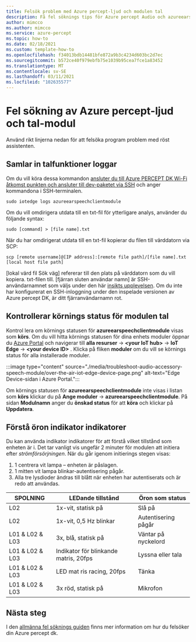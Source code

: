 ```yaml
---
title: Felsök problem med Azure percept-ljud och modulen tal
description: Få fel söknings tips för Azure percept Audio och azureearspeechclientmodule
author: mimcco
ms.author: mimcco
ms.service: azure-percept
ms.topic: how-to
ms.date: 02/18/2021
ms.custom: template-how-to
ms.openlocfilehash: f34013bdb14481bfe872a9b3c4234d603bc2d7ec
ms.sourcegitcommit: b572ce40f979ebfb75e1039b95cea7fce1a83452
ms.translationtype: MT
ms.contentlocale: sv-SE
ms.lasthandoff: 03/11/2021
ms.locfileid: "102635577"
---
```

# <a name="azure-percept-audio-and-speech-module-troubleshooting"></a>Fel sökning av Azure percept-ljud och tal-modul

Använd rikt linjerna nedan för att felsöka program problem med röst assistenten.

## <a name="collecting-speech-module-logs"></a>Samlar in talfunktioner loggar

Om du vill köra dessa kommandon [ansluter du till Azure PERCEPT DK Wi-Fi åtkomst punkten och ansluter till dev-paketet via SSH](./how-to-ssh-into-percept-dk.md) och anger kommandona i SSH-terminalen.

```console
sudo iotedge logs azureearspeechclientmodule
```

Om du vill omdirigera utdata till en txt-fil för ytterligare analys, använder du följande syntax:

```console
sudo [command] > [file name].txt
```

När du har omdirigerat utdata till en txt-fil kopierar du filen till värddatorn via SCP:

```console
scp [remote username]@[IP address]:[remote file path]/[file name].txt [local host file path]
```

[lokal värd fil Sök väg] refererar till den plats på värddatorn som du vill kopiera. txt-filen till. [fjärran sluten användar namn] är SSH-användarnamnet som väljs under den här [insikts upplevelsen](./quickstart-percept-dk-set-up.md). Om du inte har konfigurerat en SSH-inloggning under den inspelade versionen av Azure percept DK, är ditt fjärranvändarnamn rot.

## <a name="checking-runtime-status-of-the-speech-module"></a>Kontrollerar körnings status för modulen tal

Kontrol lera om körnings statusen för **azureearspeechclientmodule** visas som **körs**. Om du vill hitta körnings statusen för dina enhets moduler öppnar du [Azure Portal](https://portal.azure.com/) och navigerar till **alla resurser**  ->  **\<your IoT hub>**  ->  **IoT Edge**  ->  **\<your device ID>** . Klicka på fliken **moduler** om du vill se körnings status för alla installerade moduler.

:::image type="content" source="./media/troubleshoot-audio-accessory-speech-module/over-the-air-iot-edge-device-page.png" alt-text="Edge Device-sidan i Azure Portal.":::

Om körnings statusen för **azureearspeechclientmodule** inte visas i listan som **körs** klickar du på **Ange moduler**  ->  **azureearspeechclientmodule**. På sidan **Modulnamn** anger du **önskad status** för att **köra** och klickar på **Uppdatera**.

## <a name="understanding-ear-som-led-indicators"></a>Förstå öron indikator indikatorer

Du kan använda indikator indikatorer för att förstå vilket tillstånd som enheten är i. Det tar vanligt vis ungefär 2 minuter för modulen att initiera efter *strömförsörjningen*. När du går igenom initierings stegen visas:

1. 1 centrera vit lampa – enheten är påslagen.
2. 1 mitten vit lampa blinkar-autentisering pågår.
3. Alla tre lysdioder ändras till blått när enheten har autentiserats och är redo att användas.

|SPOLNING|LEDande tillstånd|Öron som status|
|---|---------|--------------|
|L02|1x-vit, statisk på|Slå på |
|L02|1x-vit, 0,5 Hz blinkar|Autentisering pågår |
|L01 & L02 & L03|3x, blå, statisk på|Väntar på nyckelord|
|L01 & L02 & L03|Indikator för blinkande matris, 20fps |Lyssna eller tala|
|L01 & L02 & L03|LED mat ris racing, 20fps|Tänka|
|L01 & L02 & L03|3x röd, statisk på |Mikrofon|

## <a name="next-steps"></a>Nästa steg

I den [allmänna fel söknings guiden](./troubleshoot-dev-kit.md) finns mer information om hur du felsöker din Azure percept dk.
